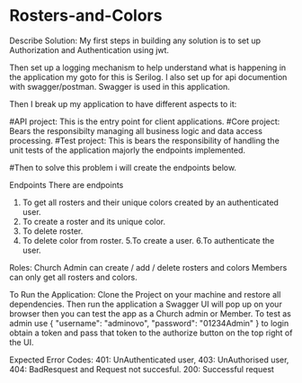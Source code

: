 # Rosters-and-Colors


Describe Solution:
My first steps in building any solution is to set up Authorization and Authentication using jwt.

Then set up a logging mechanism to help understand what is happening in the application
my goto for this is Serilog. I also set up for api documention with swagger/postman.
Swagger is used in this application.

Then I break up my application to have different aspects to it:

#API project: This is the entry point for client applications.
#Core project: Bears the responsibilty managing all business logic and data access processing.
#Test project: This is bears the responsibility of handling the unit tests of the application majorly 
              the endpoints implemented.
              
#Then to solve this problem i will create the endpoints below.

              
Endpoints
There are endpoints
1. To get all rosters and their unique colors created by an authenticated user.
2. To create a roster and its unique color.
3. To delete roster.
4. To delete color from roster.
5.To create a user.
6.To authenticate the user.

Roles:
Church Admin can create / add / delete rosters and colors
Members can only get all rosters and colors.


To Run the Application:
Clone the Project on your machine and restore all dependencies.
Then run the application a Swagger UI will pop up on your browser then you can test the app as a Church admin or Member.
To test as admin use { "username": "adminovo", "password": "01234Admin" } to login obtain a token and pass that
token to the authorize button on the top right of the UI.

Expected Error Codes:
401: UnAuthenticated user,
403: UnAuthorised user,
404: BadResquest and Request not succesful.
200: Successful request
